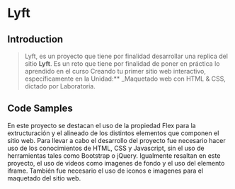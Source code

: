 # Lyft

## Introduction

> Lyft, es un proyecto que tiene por finalidad desarrollar una replica del sitio **Lyft**. Es un reto que tiene por finalidad de poner en práctica lo aprendido en el curso Creando tu primer sitio web interactivo, específicamente en la Unidad:** _Maquetado web con HTML & CSS, dictado por Laboratoria. 

## Code Samples


En este proyecto se destacan el uso de la propiedad Flex para la extructuración y el alineado de los distintos elementos que componen el sitio web. Para llevar a cabo el desarrollo del proyecto fue necesario hacer uso de los conocimientos de HTML, CSS y Javascript, sin el uso de herramientas tales como Bootstrap  o jQuery. Igualmente resaltan en este proyecto, el uso de videos como imagenes de fondo y el uso del elemento iframe. También fue necesario el uso de iconos e imagenes para el maquetado del sitio web.  
